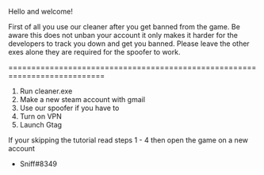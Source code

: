 Hello and welcome!

First of all you use our cleaner after you get banned from the game.
Be aware this does not unban your account it only makes it harder for the developers to track you down and get you banned.
Please leave the other exes alone they are required for the spoofer to work.

===========================================================================

1. Run cleaner.exe
2. Make a new steam account with gmail
3. Use our spoofer if you have to
4. Turn on VPN
5. Launch Gtag

If your skipping the tutorial read steps 1 - 4 then open the game on a new account

- Sniff#8349
